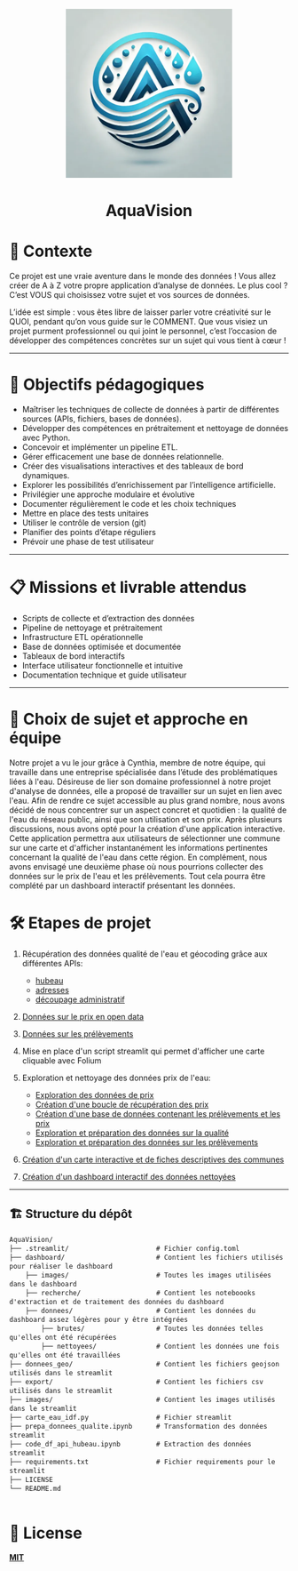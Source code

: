 <p align="center">
  <img src="./docs/images/logo.png" width="300">
</p>
<h1 align="center">AquaVision</h1>


# 📜 Contexte

Ce projet est une vraie aventure dans le monde des données ! Vous allez créer de A à Z votre propre application d’analyse de données. Le plus cool ? C’est VOUS qui choisissez votre sujet et vos sources de données.

L’idée est simple : vous êtes libre de laisser parler votre créativité sur le QUOI, pendant qu’on vous guide sur le COMMENT. Que vous visiez un projet purment professionnel ou qui joint le personnel, 
c’est l’occasion de développer des compétences concrètes sur un sujet qui vous tient à cœur !

---

# 📘 Objectifs pédagogiques


- Maîtriser les techniques de collecte de données à partir de différentes sources (APIs, fichiers, bases de données).
- Développer des compétences en prétraitement et nettoyage de données avec Python.
- Concevoir et implémenter un pipeline ETL.
- Gérer efficacement une base de données relationnelle.
- Créer des visualisations interactives et des tableaux de bord dynamiques.
- Explorer les possibilités d’enrichissement par l’intelligence artificielle.
- Privilégier une approche modulaire et évolutive
- Documenter régulièrement le code et les choix techniques
- Mettre en place des tests unitaires
- Utiliser le contrôle de version (git)
- Planifier des points d’étape réguliers
- Prévoir une phase de test utilisateur

---

# 📋 Missions et livrable attendus

- Scripts de collecte et d’extraction des données
- Pipeline de nettoyage et prétraitement
- Infrastructure ETL opérationnelle
- Base de données optimisée et documentée
- Tableaux de bord interactifs
- Interface utilisateur fonctionnelle et intuitive
- Documentation technique et guide utilisateur

---

# 🧠 Choix de sujet et approche en équipe

Notre projet a vu le jour grâce à Cynthia, membre de notre équipe, qui travaille dans une entreprise spécialisée dans l’étude des problématiques liées à l'eau. Désireuse de lier son domaine professionnel à notre projet d'analyse de données, 
elle a proposé de travailler sur un sujet en lien avec l'eau. Afin de rendre ce sujet accessible au plus grand nombre, nous avons décidé de nous concentrer sur un aspect concret et quotidien : la qualité de l'eau du réseau public, ainsi que son utilisation et son prix. 
Après plusieurs discussions, nous avons opté pour la création d'une application interactive. Cette application permettra aux utilisateurs de sélectionner une commune sur une carte et d'afficher instantanément les informations pertinentes concernant la qualité de l'eau dans cette région. 
En complément, nous avons envisagé une deuxième phase où nous pourrions collecter des données sur le prix de l'eau et les prélèvements.
Tout cela pourra être complété par un dashboard interactif présentant les données.

# 🛠️ Etapes de projet 

1. Récupération des données qualité de l'eau et géocoding grâce aux différentes APIs:
    - [hubeau](https://hubeau.eaufrance.fr/page/api-qualite-eau-potable)  
    - [adresses](https://adresse.data.gouv.fr/outils/api-doc/adresse)
    - [découpage administratif](https://geo.api.gouv.fr/decoupage-administratif/communes)

2. [Données sur le prix en open data](https://services.eaufrance.fr/pro/telechargement)
3. [Données sur les prélèvements](https://hubeau.eaufrance.fr/page/api-prelevements-eau)

4. Mise en place d'un script streamlit qui permet d'afficher une carte cliquable avec Folium

5. Exploration et nettoyage des données prix de l'eau:
    - [Exploration des données de prix](./docs/recherche/exploration.ipynb)
    - [Création d'une boucle de récupération des prix](./docs/recherche/boucle.ipynb)
    - [Création d'une base de données contenant les prélèvements et les prix](./docs/recherche/exploration2.ipynb)
    - [Exploration et préparation des données sur la qualité](prepa_donnees_qualite.ipynb)
    - [Exploration et préparation des données sur les prélèvements](code_df_api_hubeau.ipynb)
  
6. [Création d'un carte interactive et de fiches descriptives des communes](carte_eau_idf.py)

7. [Création d'un dashboard interactif des données nettoyées](./docs/images/dashboard_aquavision.png)


---

## 🏗️ Structure du dépôt
```
AquaVision/
├── .streamlit/                      # Fichier config.toml
├── dashboard/                       # Contient les fichiers utilisés pour réaliser le dashboard
    ├── images/                      # Toutes les images utilisées dans le dashboard
    ├── recherche/                   # Contient les noteboooks d'extraction et de traitement des données du dashboard
    ├── donnees/                     # Contient les données du dashboard assez légères pour y être intégrées
        ├── brutes/                  # Toutes les données telles qu'elles ont été récupérées 
        ├── nettoyees/               # Contient les données une fois qu'elles ont été travaillées
├── donnees_geo/                     # Contient les fichiers geojson utilisés dans le streamlit
├── export/                          # Contient les fichiers csv utilisés dans le streamlit
├── images/                          # Contient les images utilisés dans le streamlit
├── carte_eau_idf.py                 # Fichier streamlit
├── prepa_donnees_qualite.ipynb      # Transformation des données streamlit
├── code_df_api_hubeau.ipynb         # Extraction des données streamlit
├── requirements.txt                 # Fichier requirements pour le streamlit
├── LICENSE
└── README.md 


```


# 🔑 License

[**MIT**](./LICENSE)

